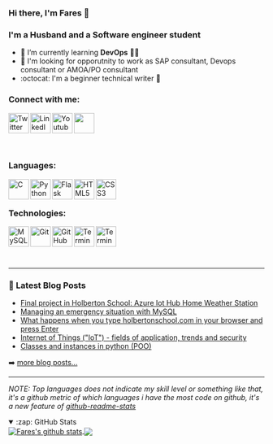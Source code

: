 ### Hi there, I'm Fares 👋

### I'm a Husband and a Software engineer student

- 🌱 I’m currently learning <b>DevOps</b> 👨‍💻
- 👯 I'm looking for opporutnity to work as SAP consultant, Devops consultant or AMOA/PO consultant
- :octocat: I'm a beginner technical writer :pencil:

### Connect with me:

<a href="https://twitter.com/faressassi">
  <img align="left" alt="Twitter" width="40px" src="https://i.imgur.com/NozFIRM.png" alt="Python" height="40">
</a>

<a href="https://www.linkedin.com/in/faress-s-8b55a61b1/">
  <img align="left" alt="LinkedIn" width="40px" src="https://i.imgur.com/Kw0zkMO.png" alt="Python" height="40">
</a>

<a href="https://www.youtube.com/channel/UCKVPRPqOT2PRYYqyj3BIurg">
  <img align="left" alt="Youtube Channel" width="40px" src="https://i.imgur.com/sw8blUb.png" alt="Python" height="40">
</a>


 <a href="mailto:fares_sassi@outlook.fr"> <img src="https://cdn.iconscout.com/icon/premium/png-256-thumb/email-3327398-2789947.png" height="40"></a>

<br>

### Languages:


<img align="left" alt="C" width="40px" src="https://i.imgur.com/3B65ag6.png" height="40"/>
<img align="left" alt="Python" width="40px" src="https://i.imgur.com/w8GdV2R.png" height="40"/>
<img align="left" alt="Flask" width="40px" src="https://i.imgur.com/1GgALBu.jpg" height="40"/>
<img align="left" alt="HTML5" width="40px" src="https://i.imgur.com/Qb7CGcO.png" height="40"/>
<img align="left" alt="CSS3" width="40px" src="https://i.imgur.com/XwPXdgO.png" height="40"/>


<br>
<br>

### Technologies:

<img align="left" alt="MySQL" width="40px" src="https://i.imgur.com/0DhgDJa.jpg" height="40"/>
<img align="left" alt="Git" width="40px" src="https://i.imgur.com/QdAeKG5.png" height="40"/>
<img align="left" alt="GitHub" width="40px" src="https://i.imgur.com/LwBS0FG.png" height="40"/>
<img align="left" alt="Terminal" width="40px" src="https://i.imgur.com/xtGnB3F.png" height="40"/>
<img align="left" alt="Terminal" width="40px" src="https://swimburger.net/media/ppnn3pcl/azure.png" height="40"/>

<br>
<br>
<br>
<br>

---

### 📕 Latest Blog Posts

<!-- BLOG-POST-LIST:START -->
- [Final project in Holberton School: Azure Iot Hub Home Weather Station ](https://www.linkedin.com/pulse/home-weather-station-project-faress-sassi/)
- [Managing an emergency situation with MySQL](https://www.linkedin.com/pulse/managing-emergency-situation-mysql-faress-sassi/)
- [What happens when you type holbertonschool.com in your browser and press Enter](https://www.linkedin.com/pulse/what-happens-when-you-type-holbertonschoolcom-your-browser-sassi/)
- [Internet of Things ("IoT"​) - fields of application, trends and security](https://www.linkedin.com/pulse/internet-things-iot-fields-application-trends-security-faress-sassi/)
- [Classes and instances in python (POO)](https://www.linkedin.com/pulse/classes-instances-python-poo-faress-sa/)
<!-- BLOG-POST-LIST:END -->

➡️ [more blog posts...](https://www.linkedin.com/in/faress-s-8b55a61b1/detail/recent-activity/posts/)

---

<!--- 
  if you have forked this to use on your profile, 
  Change the `github-readme-stats.Fares84.vercel.app` to `github-readme-stats.vercel.app` 
--->

<!-- Change the `github-readme-stats.Fares84.vercel.app` to `github-readme-stats.vercel.app`  -->

*NOTE: Top languages does not indicate my skill level or something like that, it's a github metric of which languages i have the most code on github, it's a new feature of [github-readme-stats](https://github.com/Fares84/github-readme-stats)*

<details open>
  <summary>:zap: GitHub Stats</summary> 
<a href="https://github.com/Fares84/github-readme-stats">
  <img align="center" src="https://github-readme-stats.vercel.app/api?username=Fares84&show_icons=true&include_all_commits=true&theme=material-palenight" alt="Fares's github stats" />
</a>
<a href="https://github.com/Fares84/github-readme-stats">
  <!-- Change the `github-readme-stats.Fares84.vercel.app` to `github-readme-stats.vercel.app`  -->
  <img align="center" src="https://github-readme-stats.vercel.app/api/top-langs/?username=Fares84&layout=compact&theme=material-palenight" />
</a>
</details>



